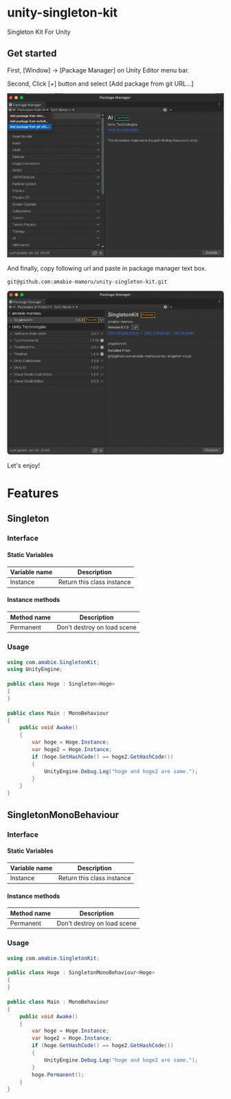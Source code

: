 # unity-singleton-kit

Singleton Kit For Unity

## Get started

First, [Window] -> [Package Manager] on Unity Editor menu bar.

Second, Click [+] button and select [Add package from git URL...]

![](./Documentation~/images/add-package-from-git-url.png)

And finally, copy following url and paste in package manager text box.

```
git@github.com:amabie-mamoru/unity-singleton-kit.git
```

![](./Documentation~/images/imported-this-module.png)

Let's enjoy!

# Features

## Singleton

### Interface

#### Static Variables

Variable name | Description
--- | ---
Instance | Return this class instance

#### Instance methods

Method name | Description
--- | ---
Permanent | Don't destroy on load scene

### Usage

```cs
using com.amabie.SingletonKit;
using UnityEngine;

public class Hoge : Singleton<Hoge>
{
}

public class Main : MonoBehaviour
{
    public void Awake()
    {
        var hoge = Hoge.Instance;
        var hoge2 = Hoge.Instance;
        if (hoge.GetHashCode() == hoge2.GetHashCode())
        {
            UnityEngine.Debug.Log("hoge and hoge2 are same.");
        }
    }
}
```

## SingletonMonoBehaviour

### Interface

#### Static Variables

Variable name | Description
--- | ---
Instance | Return this class instance

#### Instance methods

Method name | Description
--- | ---
Permanent | Don't destroy on load scene

### Usage

```cs
using com.amabie.SingletonKit;

public class Hoge : SingletonMonoBehaviour<Hoge>
{
}

public class Main : MonoBehaviour
{
    public void Awake()
    {
        var hoge = Hoge.Instance;
        var hoge2 = Hoge.Instance;
        if (hoge.GetHashCode() == hoge2.GetHashCode())
        {
            UnityEngine.Debug.Log("hoge and hoge2 are same.");
        }
        hoge.Permanent();
    }
}
```
